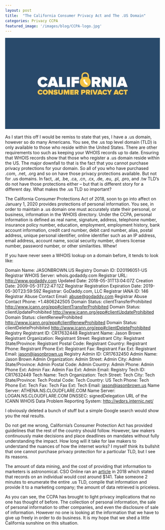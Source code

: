 ```yaml
---
layout: post
title:  "The California Consumer Privacy Act and The .US Domain"
categories: Privacy CCPA
featured_image: '/images/blog/CCPA-logo.jpg'
---
```


![](/images/blog/CCPA-logo.jpg)

As I start this off I would be remiss to state that yes, I have a .us domain, however so do many Americans. You see, the .us top level domain (TLD) is only available to those who reside within the United States. There are other requirements too such as keeping your WHOIS records up to date. Ensuring that WHOIS records show that those who register a .us domain reside within the US. The major downfall to that is the fact that you cannot purchase privacy protections for your domain. So all of you who have purchased .com, .net, .org and so on have those privacy protections available. But not for .us domains. In fact, .at, .be, .ca, .cn, .cx, .de, .eu, .pl, .pro, and .tw TLD’s do not have those protections either – but that is different story for a different day. What makes the .us TLD so important?

The California Consumer Protections Act of 2018, soon to go into affect on January 1, 2020 provides protections of personal information. You see, in order to maintain a .us domain one must accurately state their personal, or business, information in the WHOIS directory. Under the CCPA, personal information is defined as real name, signature, address, telephone number, insurance policy number, education, employment, employment history, bank account information, credit card number, debit card number, alias, postal address, unique personal identifier, online identifier such as an IP address, email address, account name, social security number, drivers license number, password number, or other similarities. Whew!

If you have never seen a WHOIS lookup on a domain before, it tends to look like:

Domain Name: JASONBROWN.US
Registry Domain ID: D20196051-US
Registrar WHOIS Server: whois.godaddy.com
Registrar URL: http://www.godaddy.com
Updated Date: 2018-05-31T13:04:07Z
Creation Date: 2009-05-31T22:47:12Z
Registrar Registration Expiration Date: 2019-05-30T23:59:59Z
Registrar: GoDaddy.com, LLC
Registrar IANA ID: 146
Registrar Abuse Contact Email: abuse@godaddy.com
Registrar Abuse Contact Phone: +1.4806242505
Domain Status: clientTransferProhibited http://www.icann.org/epp#clientTransferProhibited
Domain Status: clientUpdateProhibited http://www.icann.org/epp#clientUpdateProhibited
Domain Status: clientRenewProhibited http://www.icann.org/epp#clientRenewProhibited
Domain Status: clientDeleteProhibited http://www.icann.org/epp#clientDeleteProhibited
Registry Registrant ID: CR17632448
Registrant Name: Jason Brown
Registrant Organization:
Registrant Street:
Registrant City:
Registrant State/Province:
Registrant Postal Code:
Registrant Country:
Registrant Phone:
Registrant Phone Ext:
Registrant Fax:
Registrant Fax Ext:
Registrant Email: jason@jasonbrown.us
Registry Admin ID: CR17632450
Admin Name: Jason Brown
Admin Organization:
Admin Street:
Admin City:
Admin State/Province:
Admin Postal Code:
Admin Country:
Admin Phone:
Admin Phone Ext:
Admin Fax:
Admin Fax Ext:
Admin Email:
Registry Tech ID: CR17632449
Tech Name:
Tech Organization:
Tech Street:
Tech City:
Tech State/Province:
Tech Postal Code:
Tech Country: US
Tech Phone:
Tech Phone Ext:
Tech Fax:
Tech Fax Ext:
Tech Email: jason@jasonbrown.us
Name Server: ATHENA.NS.CLOUDFLARE.COM
Name Server: LOGAN.NS.CLOUDFLARE.COM
DNSSEC: signedDelegation
URL of the ICANN WHOIS Data Problem Reporting System: http://wdprs.internic.net/

I obviously deleted a bunch of stuff but a simple Google search would show you the real results.

Do not get me wrong, California’s Consumer Protection Act has provided guidelines that the rest of the country should follow. However, law makers continuously make decisions and place deadlines on mandates without fully understanding the impact. How long will it take for law makers to understand the nuances of how the internet works? I myself think its bullshit that one cannot purchase privacy protection for a particular TLD, but I see its reasons.

The amount of data mining, and the cost of providing that information to marketers is astronomical. CSO Online ran an [article][cso-article] in 2018 which stated that records on an individual would cost around $141. Take someone 2 minutes to enumerate the entire .us TLD, compile that information and provide it to a marketing company; the amount of data retrieved is priceless.

As you can see, the CCPA has brought to light privacy implications that no one has thought of before. The collection of personal information, the sale of personal information to other companies, and even the disclosure of sale of information. However no one is looking at the information that we have to give up freely in order to do business. It is my hope that we shed a little California sunshine on this situation.

[cso-article]: https://www.csoonline.com/article/3251606/what-does-stolen-data-cost-per-second.html
